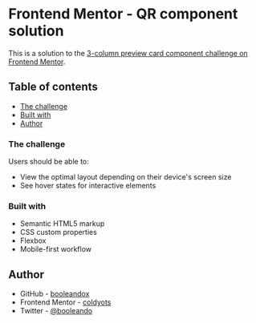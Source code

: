 # Frontend Mentor - QR component solution

This is a solution to the [3-column preview card component challenge on Frontend Mentor](https://www.frontendmentor.io/challenges/3column-preview-card-component-pH92eAR2-).

## Table of contents

- [The challenge](#the-challenge) 
- [Built with](#built-with)
- [Author](#author)

### The challenge

Users should be able to:

- View the optimal layout depending on their device's screen size
- See hover states for interactive elements

### Built with

- Semantic HTML5 markup
- CSS custom properties
- Flexbox
- Mobile-first workflow

## Author

- GitHub - [booleandox](https://www.GitHub.com/xbooleando)
- Frontend Mentor - [coldyots](https://www.frontendmentor.io/profile/coldyots)
- Twitter - [@booleando](https://www.twitter.com/booleando)